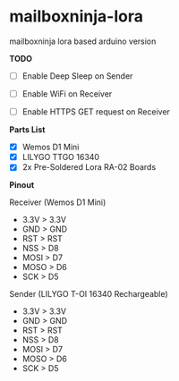 # mailboxninja-lora
mailboxninja lora based arduino version

**TODO**

* [ ] Enable Deep Sleep on Sender
* [ ] Enable WiFi on Receiver 
* [ ] Enable HTTPS GET request on Receiver 


**Parts List**

* [x] Wemos D1 Mini 
* [x] LILYGO TTGO 16340
* [x] 2x Pre-Soldered Lora RA-02 Boards

**Pinout**

Receiver (Wemos D1 Mini)
* 3.3V > 3.3V
* GND > GND
* RST > RST
* NSS > D8
* MOSI > D7
* MOSO > D6
* SCK > D5

Sender (LILYGO T-OI 16340 Rechargeable)
* 3.3V > 3.3V
* GND > GND
* RST > RST
* NSS > D8
* MOSI > D7
* MOSO > D6
* SCK > D5
